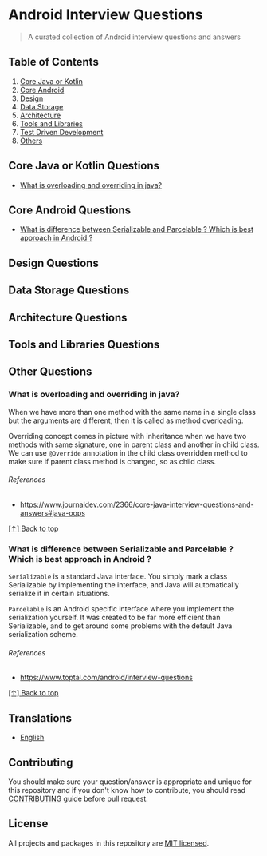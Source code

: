 # Android Interview Questions

> A curated collection of Android interview questions and answers

## Table of Contents

1. [Core Java or Kotlin](#core-java-or-kotlin-questions)
1. [Core Android](#core-android-questions)
1. [Design](#design-questions)
1. [Data Storage](#data-storage-questions)
1. [Architecture](#architecture-questions)
1. [Tools and Libraries](#tools-and-libraries-questions)
1. [Test Driven Development](#test-driven-development-questions)
1. [Others](#others-questions)

## Core Java or Kotlin Questions
* [What is overloading and overriding in java?](#what-is-overloading-and-overriding-in-java)

## Core Android Questions
* [What is difference between Serializable and Parcelable ? Which is best approach in Android ?]()

## Design Questions

## Data Storage Questions

## Architecture Questions

## Tools and Libraries Questions

## Other Questions





### What is overloading and overriding in java?

When we have more than one method with the same name in a single class but the arguments are different, then it is called as method overloading.

Overriding concept comes in picture with inheritance when we have two methods with same signature, one in parent class and another in child class. We can use `@Override` annotation in the child class overridden method to make sure if parent class method is changed, so as child class.

###### References

* https://www.journaldev.com/2366/core-java-interview-questions-and-answers#java-oops

[[↑] Back to top](#core-java-or-kotlin-questions)

### What is difference between Serializable and Parcelable ? Which is best approach in Android ?

`Serializable` is a standard Java interface. You simply mark a class Serializable by implementing the interface, and Java will automatically serialize it in certain situations.

`Parcelable` is an Android specific interface where you implement the serialization yourself. It was created to be far more efficient than Serializable, and to get around some problems with the default Java serialization scheme.

###### References

* https://www.toptal.com/android/interview-questions

[[↑] Back to top](#core-android-questions)

## Translations

* [English](/README.md)


## Contributing
You should make sure your question/answer is appropriate and unique for this repository and if you don't know how to contribute, you should read [CONTRIBUTING](/CONTRIBUTING) guide before pull request.

## License

All projects and packages in this repository are [MIT licensed](/LICENSE).
